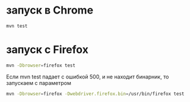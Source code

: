 # запуск в Chrome
```bash
mvn test
```

# запуск с Firefox
```bash
mvn -Dbrowser=firefox test
```
Если mvn test падает с ошибкой 500, и не находит бинарник, то запускаем с параметром

```bash
mvn -Dbrowser=firefox -Dwebdriver.firefox.bin=/usr/bin/firefox test
```
